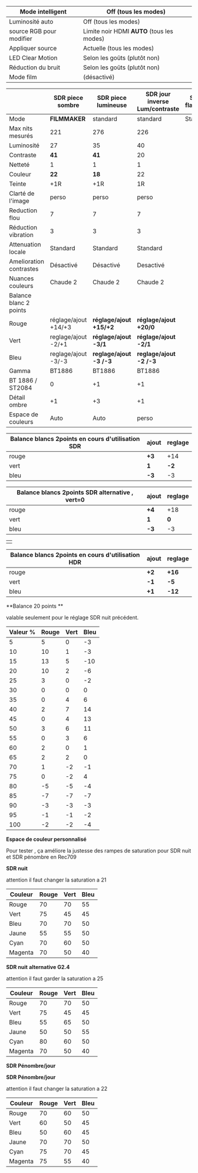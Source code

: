 | Mode intelligent         | Off (tous les modes)                        |
| ------------------------ | ------------------------------------------- |
| Luminosité auto          | Off (tous les modes)                        |
| source RGB pour modifier | Limite noir HDMI  **AUTO** (tous les modes) |
| Appliquer source         | Actuelle (tous les modes)                   |
| LED Clear Motion         | Selon les goûts (plutôt non)                |
| Réduction du bruit       | Selon les goûts (plutôt non)                |
| Mode film                | (désactivé)                                 |


|                         | SDR piece sombre     | SDR piece lumineuse      | SDR jour inverse Lum/contraste | SDR jour flatpanelHD |
| ----------------------- | -------------------- | ------------------------ | ------------------------------ | -------------------- |
| Mode                    | **FILMMAKER**        | standard                 | standard                       | Standard             |
| Max nits mesurés        | 221                  | 276                      | 226                            |                      |
| Luminosité              | 27                   | 35                       | 40                             |                      |
| Contraste               | **41**               | **41**                   | 20                             |                      |
| Netteté                 | 1                    | 1                        | 1                              |                      |
| Couleur                 | **22**               | **18**                   | 22                             |                      |
| Teinte                  | +1R                  | +1R                      | 1R                             |                      |
| Clarté de l'image       | perso                | perso                    | perso                          |                      |
| Reduction flou          | 7                    | 7                        | 7                              |                      |
| Réduction vibration     | 3                    | 3                        | 3                              |                      |
| Attenuation locale      | Standard             | Standard                 | Standard                       |                      |
| Amelioration contrastes | Désactivé            | Désactivé                | Desactivé                      |                      |
| Nuances couleurs        | Chaude 2             | Chaude 2                 | Chaude 2                       |                      |
| Balance blanc 2 points  |                      |                          |                                |                      |
| Rouge                   | réglage/ajout +14/+3 | **réglage/ajout +15/+2** | **réglage/ajout +20/0**        |                      |
| Vert                    | reglage/ajout -2/+1  | **réglage/ajout -3/1**   | **réglage/ajout -2/1**         |                      |
| Bleu                    | reglage/ajout -3/-3  | **reglage/ajout -3 /-3** | **reglage/ajout -2 /-3**       |                      |
| Gamma                   | BT1886               | BT1886                   | BT1886                         |                      |
| BT 1886 / ST2084        | 0                    | +1                       | +1                             |                      |
| Détail ombre            | +1                   | +3                       | +1                             |                      |
| Espace de couleurs      | Auto                 | Auto                     | perso                          |                      |



| Balance blancs 2points en cours d'utilisation SDR | ajout  | reglage |
| ------------------------------------------------- | ------ | ------- |
| rouge                                             | **+3** | +14     |
| vert                                              | **1**  | **-2**  |
| bleu                                              | **-3** | -3      |



| Balance blancs 2points  SDR alternative , vert=0 | ajout  | reglage |
| ------------------------------------------------ | ------ | ------- |
| rouge                                            | **+4** | +18     |
| vert                                             | **1**  | **0**   |
| bleu                                             | **-3** | -3      |

|      |
| ---- |
|      |

| Balance blancs 2points en cours d'utilisation HDR | ajout  | reglage |
| ------------------------------------------------- | ------ | ------- |
| rouge                                             | **+2** | **+16** |
| vert                                              | **-1** | **-5**  |
| bleu                                              | **+1** | **-12** |

**Balance 20 points **

valable seulement pour le réglage SDR nuit précédent.

| Valeur % | Rouge | Vert | Bleu |
| -------- | ----- | ---- | ---- |
| 5        | 5     | 0    | -3   |
| 10       | 10    | 1    | -3   |
| 15       | 13    | 5    | -10  |
| 20       | 10    | 2    | -6   |
| 25       | 3     | 0    | -2   |
| 30       | 0     | 0    | 0    |
| 35       | 0     | 4    | 6    |
| 40       | 2     | 7    | 14   |
| 45       | 0     | 4    | 13   |
| 50       | 3     | 6    | 11   |
| 55       | 0     | 3    | 6    |
| 60       | 2     | 0    | 1    |
| 65       | 2     | 2    | 0    |
| 70       | 1     | -2   | -1   |
| 75       | 0     | -2   | 4    |
| 80       | -5    | -5   | -4   |
| 85       | -7    | -7   | -7   |
| 90       | -3    | -3   | -3   |
| 95       | -1    | -1   | -2   |
| 100      | -2    | -2   | -4   |

**Espace de couleur personnalisé**

Pour tester , ça améliore la justesse des rampes de saturation pour SDR nuit et SDR pénombre en Rec709

**SDR nuit**

attention il faut changer la saturation a 21 

| Couleur | Rouge | Vert | Bleu |
| ------- | ----- | ---- | ---- |
| Rouge   | 70    | 70   | 55   |
| Vert    | 75    | 45   | 45   |
| Bleu    | 70    | 70   | 50   |
| Jaune   | 55    | 55   | 50   |
| Cyan    | 70    | 60   | 50   |
| Magenta | 70    | 50   | 40   |

**SDR nuit** **alternative G2.4**

attention il faut garder la saturation a 25

| Couleur | Rouge | Vert | Bleu |
| ------- | ----- | ---- | ---- |
| Rouge   | 70    | 70   | 50   |
| Vert    | 75    | 45   | 45   |
| Bleu    | 55    | 65   | 50   |
| Jaune   | 50    | 50   | 55   |
| Cyan    | 80    | 60   | 50   |
| Magenta | 70    | 50   | 40   |

**SDR Pénombre/jour**



**SDR Pénombre/jour**

attention il faut changer la saturation a 22 

| Couleur | Rouge | Vert | Bleu |
| ------- | ----- | ---- | ---- |
| Rouge   | 70    | 60   | 50   |
| Vert    | 60    | 50   | 45   |
| Bleu    | 50    | 60   | 45   |
| Jaune   | 70    | 70   | 50   |
| Cyan    | 75    | 70   | 45   |
| Magenta | 75    | 55   | 40   |


